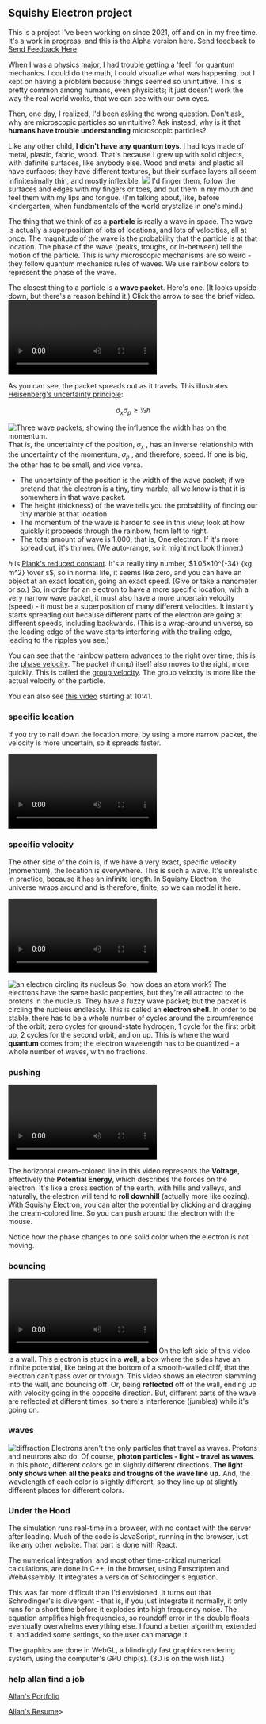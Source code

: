 <!--
title: My Squishy Electron project
description: Overview and some results from Squishy Electron
-->
## Squishy Electron project


This is a project I've been working on since 2021, off and on in my free time.
It's a work in progress, and this is the Alpha version here.
Send feedback to
[Send Feedback Here](mailto://squish@orgmgr.tactileint.org?subject=squishy_electron_feedback)

When I was a physics major, I had trouble getting a 'feel' for quantum mechanics.
I could do the math, I could visualize what was happening, but I kept on having a problem because things seemed so unintuitive.
This is pretty common among humans, even physicists;
it just doesn't work the way the real world works, that we can see with our own eyes.

Then, one day, I realized, I'd been asking the wrong question.
Don't ask, why are microscopic particles so unintuitive?
Ask instead, why is it that **humans have trouble understanding** microscopic particles?

Like any other child, **I didn't have any quantum toys**.
I had toys made of metal, plastic, fabric, wood.
That's because I grew up with solid objects, with definite surfaces, like anybody else.
Wood and metal and plastic all have surfaces; they have different textures,
but their surface layers all seem infinitesimally thin, and mostly inflexible.
![](cordInMouth2.jpg)
I'd finger them, follow the surfaces and edges with my fingers or toes,
and put them in my mouth and feel them with my lips and tongue.
(I'm talking about, like, before kindergarten,
when fundamentals of the world crystalize in one's mind.)


The thing that we think of as a **particle** is really a wave in space.
The wave is actually a superposition of lots of locations, and lots of velocities, all at once.
The magnitude of the wave is the probability that the particle is at that location.
The phase of the wave (peaks, troughs, or in-between) tell the motion of the particle.
This is why microscopic mechanisms are so weird - they follow quantum mechanics rules of waves.
We use rainbow colors to represent the phase of the wave.




The closest thing to a particle is a **wave packet**.
Here's one.
(It looks upside down, but there's a reason behind it.)
Click the arrow to see the brief video.
<video src=wideGaussian.mp4 controls ></video>

As you can see, the packet spreads out as it travels.
This illustrates [Heisenberg's uncertainty principle](https://en.wikipedia.org/wiki/Uncertainty_principle):

$$\sigma_x \sigma_p ≥ ½ ℏ$$

![Three wave packets, showing the influence the width has on the momentum.](waveSizes.png)
That is, the uncertainty of the position, $\sigma_x$ , has an inverse relationship
with the uncertainty of the momentum, $\sigma_p$ , and therefore, speed.
If one is big, the other has to be small, and vice versa.
	<ul>
	<li>The uncertainty of the position is the width of the wave packet;
	if we pretend that the electron is a tiny, tiny marble, all we know
	is that it is somewhere in that wave packet.
	<li>The height (thickness) of the wave tells you the probability of
	finding our tiny marble at that location.
	<li>The momentum of the wave is harder to see in this view; look at
	how quickly it proceeds through the rainbow, from left to right.
	<li>The total amount of wave is 1.000; that is, One electron.
	If it's more spread out, it's thinner.
	(We auto-range, so it might not look thinner.)
	</ul>

ℏ is [Plank's reduced constant](https://en.wikipedia.org/wiki/Planck_constant).
It's a really tiny number, $1.05×10^{-34} {kg m^2} \over s$, so in normal life,
it seems like zero, and you can have an object at an exact location, going an exact speed.
(Give or take a nanometer or so.)
So, in order for an electron to have a more specific location, with a
very narrow wave packet, it must also have a more uncertain velocity (speed) -
it must be a superposition of many different velocities.
It instantly starts spreading out because different parts of the
electron are going at different speeds, including backwards.
(This is a wrap-around universe, so the leading edge of the wave starts interfering
with the trailing edge, leading to the ripples you see.)

You can see that the rainbow pattern advances to the right over time;
this is the [phase velocity](https://en.wikipedia.org/wiki/Phase_velocity).
The packet (hump) itself also moves to the right, more quickly.
This is called the [group velocity](https://en.wikipedia.org/wiki/Group_velocity).
The group velocity is more like the actual velocity of the particle.

You can also see
[this video](https://www.youtube.com/watch?v=pLMiYnP-pAA) starting at 10:41.

### specific location
If you try to nail down the location more, by using a more narrow packet, the velocity is more uncertain, so it spreads faster.

<video controls src=narrowGaussian.mp4></video>


### specific velocity
The other side of the coin is, if we have a very exact, specific velocity
(momentum), the location is everywhere.
This is such a wave.  It's unrealistic in practice, because it has an
infinite length.  In Squishy Electron, the universe wraps around and is
therefore, finite, so we can model it here.

<video controls src=typicalCircular.mp4></video>

![an electron circling its nucleus](orbitingElectron.png)
So, how does an atom work?
The electrons have the same basic properties,
but they're all attracted to the protons in the nucleus.
They have a fuzzy wave packet; but the packet is circling the nucleus endlessly.
This is called an **electron shell**.
In order to be stable, there has to be a whole number of cycles around
the circumference of the orbit; zero cycles for ground-state hydrogen,
1 cycle for the first orbit up,
2 cycles for the second orbit, and on up.
This is where the word **quantum** comes from;
the electron wavelength has to be quantized - a whole number of waves, with no fractions.



### pushing
<video controls src=potentialDemo.mp4></video>

The horizontal cream-colored line in this video represents the **Voltage**, effectively the  **Potential Energy**,
which describes the forces on the electron.
It's like a cross section of the earth, with hills and valleys, and
naturally, the electron will tend to **roll downhill** (actually more
like oozing).
With Squishy Electron, you can alter the potential by clicking and
dragging the cream-colored line.
So you can push around the electron with the mouse.

Notice how the phase changes to one solid color when the electron is not moving.



### bouncing
<video controls src=slamIntoWall.mp4></video>
On the left side of this video is a wall.
This electron is stuck in a **well**, a box where the sides have an infinite potential,
like being at the bottom of a smooth-walled cliff, that the electron can't pass over or through.
This video shows an electron slamming into the wall, and bouncing off.
Or, being **reflected** off of the wall, ending up with velocity going in the opposite direction.
But, different parts of the wave are reflected at different times,
so there's interference (jumbles) while it's going on.




### waves
![diffraction](diffraction.jpg)
Electrons aren't the only particles that travel as waves.
Protons and neutrons also do.
Of course, **photon particles - light - travel as waves**.
In this photo, different colors go in slightly different directions.
**The light only shows when all the peaks and troughs of the wave line up.**
And, the wavelength of each color is slightly different,
so they line up at slightly different places for different colors.





### Under the Hood
The simulation runs real-time in a browser, with no contact with the server after loading.
Much of the code is JavaScript, running in the browser, just like any other website.
That part is done with React.

The numerical  integration, and most other time-critical numerical calculations, are done in C++,
in the browser, using Emscripten and WebAssembly.
It integrates a version of Schrodinger's equation.

This was far more difficult than I'd envisioned.
It turns out that Schrodinger's is divergent - that is, if you just integrate it normally,
it only runs for a short time before it explodes into high frequency noise.
The equation amplifies high frequencies,
so roundoff error in the double floats eventually overwhelms everything else.
I found a better algorithm, extended it, and added some settings, so the user can manage it.

The graphics are done in WebGL, a blindingly fast graphics rendering system,
using the computer's GPU chip(s).
(3D is on the wish list.)

### help allan find a job

[Allan's Portfolio](https://portfolio.tactileint.org)

[Allan's Resume](https://resume.tactileint.org)>
